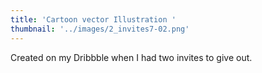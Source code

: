 ```yaml
---
title: 'Cartoon vector Illustration '
thumbnail: '../images/2_invites7-02.png'
---
```


Created on my Dribbble when I had two invites to give out.

